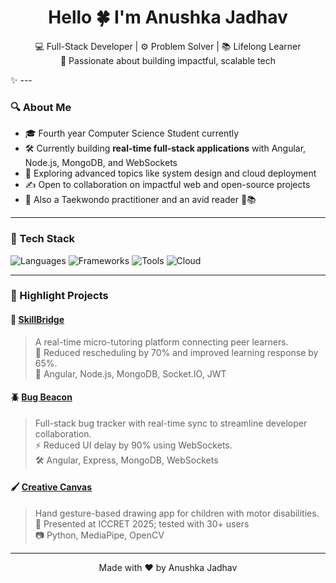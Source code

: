 <h1 align="center">Hello 🍀 I'm Anushka Jadhav</h1>
<p align="center">
  💻 Full-Stack Developer | ⚙️ Problem Solver | 📚 Lifelong Learner <br>
  🚀 Passionate about building impactful, scalable tech <br>
</p>
✨
---

### 🔍 About Me

- 🎓 Fourth year Computer Science Student currently 
- 🛠 Currently building **real-time full-stack applications** with Angular, Node.js, MongoDB, and WebSockets  
- 🌱 Exploring advanced topics like system design and cloud deployment  
- ✍️ Open to collaboration on impactful web and open-source projects  
- 🥋 Also a Taekwondo practitioner and an avid reader 🧠📚  

---

### 🧰 Tech Stack

![Languages](https://img.shields.io/badge/Languages-Python%20%7C%20Java%20%7C%20JavaScript%20%7C%20HTML%20%7C%20CSS-informational)
![Frameworks](https://img.shields.io/badge/Frameworks-Angular%20%7C%20React%20%7C%20Express.js-informational)
![Tools](https://img.shields.io/badge/Tools-Node.js%20%7C%20MongoDB%20%7C%20Postman%20%7C%20Git%20%7C%20Figma-informational)
![Cloud](https://img.shields.io/badge/Cloud-AWS%20%7C%20Snowflake-lightgrey)

---

### 📌 Highlight Projects

#### 🔗 [SkillBridge](https://github.com/anushkajjadhav/skillbridge)
> A real-time micro-tutoring platform connecting peer learners.  
> 🧠 Reduced rescheduling by 70% and improved learning response by 65%.  
> 🔧 Angular, Node.js, MongoDB, Socket.IO, JWT

#### 🪲 [Bug Beacon](https://github.com/anushkajjadhav/bug-beacon)
> Full-stack bug tracker with real-time sync to streamline developer collaboration.  
> ⚡ Reduced UI delay by 90% using WebSockets.  
> 🛠️ Angular, Express, MongoDB, WebSockets

#### 🖌️ [Creative Canvas](https://github.com/anushkajjadhav/creative-canvas)
> Hand gesture-based drawing app for children with motor disabilities.  
> 📖 Presented at ICCRET 2025; tested with 30+ users  
> 📷 Python, MediaPipe, OpenCV

---

<p align="center">
  Made with ❤️ by Anushka Jadhav
</p>
